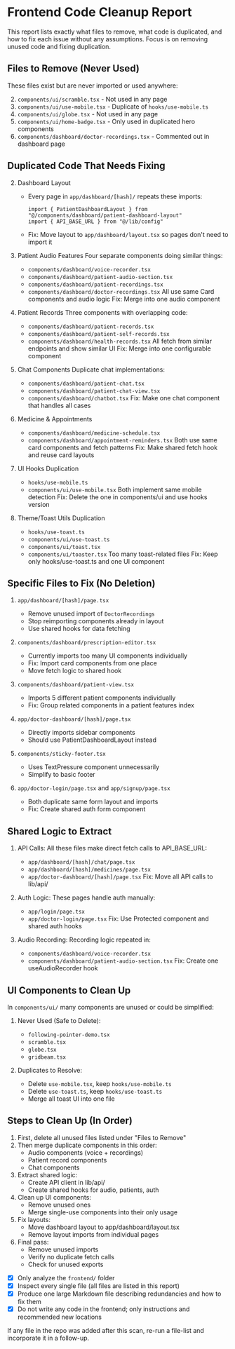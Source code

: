 # Frontend Code Cleanup Report

This report lists exactly what files to remove, what code is duplicated, and how to fix each issue without any assumptions. Focus is on removing unused code and fixing duplication.

## Files to Remove (Never Used)

These files exist but are never imported or used anywhere:

2. `components/ui/scramble.tsx` - Not used in any page
3. `components/ui/use-mobile.tsx` - Duplicate of `hooks/use-mobile.ts`
5. `components/ui/globe.tsx` - Not used in any page
6. `components/ui/home-badge.tsx` - Only used in duplicated hero components
8. `components/dashboard/doctor-recordings.tsx` - Commented out in dashboard page

## Duplicated Code That Needs Fixing

2. Dashboard Layout
   - Every page in `app/dashboard/[hash]/` repeats these imports:
     ```
     import { PatientDashboardLayout } from "@/components/dashboard/patient-dashboard-layout"
     import { API_BASE_URL } from "@/lib/config"
     ```
   - Fix: Move layout to `app/dashboard/layout.tsx` so pages don't need to import it

3. Patient Audio Features
   Four separate components doing similar things:
   - `components/dashboard/voice-recorder.tsx`
   - `components/dashboard/patient-audio-section.tsx`
   - `components/dashboard/patient-recordings.tsx`
   - `components/dashboard/doctor-recordings.tsx`
   All use same Card components and audio logic
   Fix: Merge into one audio component

4. Patient Records
   Three components with overlapping code:
   - `components/dashboard/patient-records.tsx`
   - `components/dashboard/patient-self-records.tsx`
   - `components/dashboard/health-records.tsx`
   All fetch from similar endpoints and show similar UI
   Fix: Merge into one configurable component

5. Chat Components
   Duplicate chat implementations:
   - `components/dashboard/patient-chat.tsx`
   - `components/dashboard/patient-chat-view.tsx`
   - `components/dashboard/chatbot.tsx`
   Fix: Make one chat component that handles all cases

6. Medicine & Appointments
   - `components/dashboard/medicine-schedule.tsx`
   - `components/dashboard/appointment-reminders.tsx`
   Both use same card components and fetch patterns
   Fix: Make shared fetch hook and reuse card layouts

7. UI Hooks Duplication
   - `hooks/use-mobile.ts`
   - `components/ui/use-mobile.tsx`
   Both implement same mobile detection
   Fix: Delete the one in components/ui and use hooks version

8. Theme/Toast Utils Duplication
   - `hooks/use-toast.ts`
   - `components/ui/use-toast.ts`
   - `components/ui/toast.tsx`
   - `components/ui/toaster.tsx`
   Too many toast-related files
   Fix: Keep only hooks/use-toast.ts and one UI component

## Specific Files to Fix (No Deletion)

1. `app/dashboard/[hash]/page.tsx`
   - Remove unused import of `DoctorRecordings`
   - Stop reimporting components already in layout
   - Use shared hooks for data fetching

2. `components/dashboard/prescription-editor.tsx`
   - Currently imports too many UI components individually
   - Fix: Import card components from one place
   - Move fetch logic to shared hook

3. `components/dashboard/patient-view.tsx`
   - Imports 5 different patient components individually
   - Fix: Group related components in a patient features index

4. `app/doctor-dashboard/[hash]/page.tsx`
   - Directly imports sidebar components
   - Should use PatientDashboardLayout instead

5. `components/sticky-footer.tsx`
   - Uses TextPressure component unnecessarily
   - Simplify to basic footer

6. `app/doctor-login/page.tsx` and `app/signup/page.tsx`
   - Both duplicate same form layout and imports
   - Fix: Create shared auth form component

## Shared Logic to Extract

1. API Calls:
   All these files make direct fetch calls to API_BASE_URL:
   - `app/dashboard/[hash]/chat/page.tsx`
   - `app/dashboard/[hash]/medicines/page.tsx`
   - `app/doctor-dashboard/[hash]/page.tsx`
   Fix: Move all API calls to lib/api/

2. Auth Logic:
   These pages handle auth manually:
   - `app/login/page.tsx`
   - `app/doctor-login/page.tsx`
   Fix: Use Protected component and shared auth hooks

3. Audio Recording:
   Recording logic repeated in:
   - `components/dashboard/voice-recorder.tsx`
   - `components/dashboard/patient-audio-section.tsx`
   Fix: Create one useAudioRecorder hook

## UI Components to Clean Up

In `components/ui/` many components are unused or could be simplified:

1. Never Used (Safe to Delete):
   - `following-pointer-demo.tsx`
   - `scramble.tsx`
   - `globe.tsx`
   - `gridbeam.tsx`

3. Duplicates to Resolve:
   - Delete `use-mobile.tsx`, keep `hooks/use-mobile.ts`
   - Delete `use-toast.ts`, keep `hooks/use-toast.ts`
   - Merge all toast UI into one file

## Steps to Clean Up (In Order)

1. First, delete all unused files listed under "Files to Remove"
2. Then merge duplicate components in this order:
   - Audio components (voice + recordings)
   - Patient record components
   - Chat components
3. Extract shared logic:
   - Create API client in lib/api/
   - Create shared hooks for audio, patients, auth
4. Clean up UI components:
   - Remove unused ones
   - Merge single-use components into their only usage
5. Fix layouts:
   - Move dashboard layout to app/dashboard/layout.tsx
   - Remove layout imports from individual pages
6. Final pass:
   - Remove unused imports
   - Verify no duplicate fetch calls
   - Check for unused exports
- [x] Only analyze the `frontend/` folder
- [x] Inspect every single file (all files are listed in this report)
- [x] Produce one large Markdown file describing redundancies and how to fix them
- [x] Do not write any code in the frontend; only instructions and recommended new locations

If any file in the repo was added after this scan, re-run a file-list and incorporate it in a follow-up.